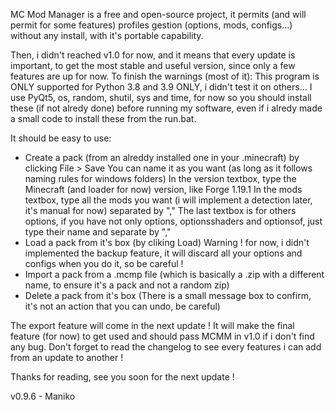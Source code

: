 MC Mod Manager is a free and open-source project, it permits (and will permit for some features)
profiles gestion (options, mods, configs...) without any install, with it's portable capability.

Then, i didn't reached v1.0 for now, and it means that every update is important, to get the most stable and useful version, since only a few features are up for now.
To finish the warnings (most of it):
This program is ONLY supported for Python 3.8 and 3.9 ONLY, i didn't test it on others...
I use PyQt5, os, random, shutil, sys and time, for now so you should install these (if not alredy done) before running my software, even if i alredy made a small code to install these from the run.bat.

It should be easy to use:
- Create a pack (from an alreddy installed one in your .minecraft) by clicking File > Save
  You can name it as you want (as long as it follows naming rules for windows folders)
  In the version textbox, type the Minecraft (and loader for now) version, like Forge 1.19.1
  In the mods textbox, type all the mods you want (i will implement a detection later, it's manual for now) separated by ","
  The last textbox is for others options, if you have not only options, optionsshaders and optionsof, just type their name and separate by ","
- Load a pack from it's box (by cliking Load)
  Warning ! for now, i didn't implemented the backup feature, it will discard all your options and configs when you do it, so be careful !
- Import a pack from a .mcmp file (which is basically a .zip with a different name, to ensure it's a pack and not a random zip)
- Delete a pack from it's box (There is a small message box to confirm, it's not an action that you can undo, be careful)

The export feature will come in the next update !
It will make the final feature (for now) to get used and should pass MCMM in v1.0 if i don't find any bug.
Don't forget to read the changelog to see every features i can add from an update to another !

Thanks for reading, see you soon for the next update !

v0.9.6 - Maniko
